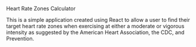 Heart Rate Zones Calculator


This is a simple application created using React to allow a user to find their target heart rate zones when exercising at either a moderate or vigorous intensity as suggested by the American Heart Association, the CDC, and Prevention.

